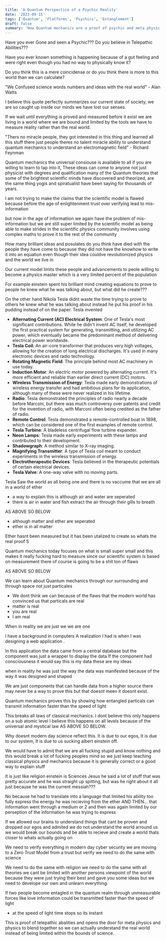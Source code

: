 ```yaml
---
title: 'A Quantum Perspectice of a Psychic Reality'
date: '2023-09-15'
tags: ['Quantum', 'Platforms', 'Psychics', 'Entanglement']
draft: false
summary: 'How Quantum mechanics are a proof of psychic and meta physic capabilities'
---
```


Have you ever Gone and seen a Psychic??? Do you believe in Telepathic Abilities???

Have you ever known something is happening because of a gut feeling and were right even though you had no way to physically know it?

Do you think this is a mere coincidense or do you think there is more to this world than we can calculate?

"We Confused science words numbers and ideas with the real world" - Alan Watts

I believe this quote perfectly summarizes our current state of society, we are so caught up inside our minds we have lost our senses.

If we wait until everything is proved and measured before it exist we are living in a world where we are bound and limited by the tools we have to measure reality rather than the real world.

"Thers no miracle people, they got interested in this thing and learned all this stuff there just people theres no talent miracle ability to understand quantum mechanics to understand an electromagnetic field" - Richard Feynman

Quantum mechanics the universal consiouse is available to all if you are willing to learn to tap into it,
These ideas can come to anyone not just physicist with degrees and qualification many of the Quantum theories that
some of the brightest scientfic minds have discovered and theorized, are the same thing yogis and spiratualist have been saying for thousands of years.

I am not trying to make the claims that the scientific model is flawed because before the age of enlightenment trust over verifying lead to mis-information

but now in the age of informatiion we again have the problem of mis-information but we are still super limited by the scientific model as being able to make strides in the scientific physics community involves using complex maths to prove it to the rest of the community

How many brilliant ideas and posulates do you think have died with the people they have come to because they did not have the knowhow to write it into an equation even though their idea couldve revolutionized physics and the world we live in

Our current model limits these people and advancements to peole willing to become a physics master which is a very limited percent of the population

For example einstein spent his brilliant mind creating equations to prove to people he knew what he was talking about, but what did he create???

On the other hand Nikola Tesla didnt waste the time trying to prove to others he knew what he was talking about instead he put his proof in his pudding instead of on the paper.
Tesla invented

- **Alternating Current (AC) Electrical System**: One of Tesla's most significant contributions. While he didn't invent AC itself, he developed the first practical system for generating, transmitting, and utilizing AC power, which eventually became the predominant method of delivering electrical power worldwide.
- **Tesla Coil**: An air-core transformer that produces very high voltages, allowing for the creation of long electrical discharges. It's used in many electronic devices and radio technology.
- **Rotating Magnetic Field**: The principle behind most AC machinery in use today.
- **Induction Motor**: An electric motor powered by alternating current. It's more efficient and reliable than earlier direct current (DC) motors.
- **Wireless Transmission of Energy**: Tesla made early demonstrations of wireless energy transfer and had ambitious plans for its application, although many of these were never realized in his lifetime.
- **Radio**: Tesla demonstrated the principles of radio nearly a decade before Marconi, but there was much controversy over patents and credit for the invention of radio, with Marconi often being credited as the father of radio.
- **Remote Control**: Tesla demonstrated a remote-controlled boat in 1898, which can be considered one of the first examples of remote control.
- **Tesla Turbine**: A bladeless centrifugal flow turbine expander.
- **Neon Lamps**: Tesla made early experiments with these lamps and contributed to their development.
- **Shadowgraph**: A method similar to X-ray imaging.
- **Magnifying Transmitter**: A type of Tesla coil meant to conduct experiments in the wireless transmission of energy.
- **Electrotherapeutic Devices**: Tesla believed in the therapeutic potentials of certain electrical devices.
- **Tesla Valve**: A one-way valve with no moving parts.

Tesla Saw the world as all being one and there is no vaccume that we are all in a world of ether

- a way to explain this is although air and water are seperated
- there is air in water and fish extract the air through their gills to breath

AS ABOVE SO BELOW

- although matter and ether are seperated
- ether is in all matter

Ether hasnt been measured but it has been utalized to create so whats the real proof S

Quantum mechanics today focuses on what is small super small and this makes it really fucking hard to measure since our scientific system is based on measurement there of course is going to be a shit ton of flaws

AS ABOVE SO BELOW

We can learn about Quantum mechanics through our surrounding and through space not just particales

- We dont think we can because of the flaws that the modern world has convinced us that particals are real
- matter is real
- you are real
- I am real

When in reality we are just we we are one

I have a background in computers A realization I had is when I was designing a web application
.

In this application the data came from a central database but the component was just a wrapper to display the data
If the component had consciousness it would say this is my data these are my ideas

when in reality he was just the way the data was manifested because of the way it was designed and shaped

We are just components that can handle data from a higher source there may never be a way to prove this but that doesnt meen it doesnt exist.

Quantum mechanics proves this by showing how entangled particals can transmit information faster than the speed of light

This breaks all laws of classical mechanics. I dont believe this only happens on a sub atomic level I believe this happens on all levels because of the universal and mystical law AS ABOVE SO BELOW.

Why doesnt modern day science reflect this. It is due to our egos, It is due to our system, It is due to us sucking albert einstein off.

We would have to admit that we are all fucking stupid and know nothing and this would break a lot of fucking peoples mind so we just keep teaching classical physics and mechanics because it is generally correct or a good way to explain stuff

It is just like religion einstein is Sciences Jesus he said a lot of stuff that was pretty accurate and he was straight up spitting, but was he right about it all just because he was the current messiah???

No because he had to translate into a language that limited his ability too fully express the energy he was recieving from the ether
AND THEN... that information went through a medium or 2 and then was again limited by our perseption of the information he was trying to express

If we allowed our brains to understand things that cant be proven and dropped our egos and admited we do not understand the world arround us we would break our bounds and be able to recieve and create a world thats closer to whats actually going on

We need to verify everything in modern day cyber security we are moving to a Zero Trust Model from a trust but verify we need to do the same with science

We need to do the same with religion we need to do the same with all theories we cant be limited with another persons viewpoint of the world because they were just trying their best and gave you some ideas but we need to develope our own and unlearn everything.

If two people become entagled in the quantum realm through unmeasurable forces like love information could be transmitted faster than the speed of light

- at the speed of light time stops so its instant

This is proof of telepathic abalities and opens the door for meta physics and physics to blend together so we can actually understand the real world instead of being limited within the bounds of science.
